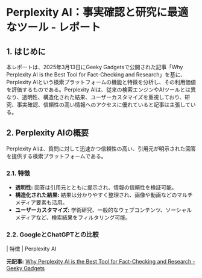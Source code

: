 # Perplexity AI：事実確認と研究に最適なツール - レポート

## 1. はじめに

本レポートは、2025年3月13日にGeeky Gadgetsで公開された記事「Why Perplexity AI is the Best Tool for Fact-Checking and Research」を基に、Perplexity AIという検索プラットフォームの機能と特徴を分析し、その利用価値を評価するものである。Perplexity AIは、従来の検索エンジンやAIツールとは異なり、透明性、構造化された結果、ユーザーカスタマイズを重視しており、研究、事実確認、信頼性の高い情報へのアクセスに優れていると記事は主張している。

## 2. Perplexity AIの概要

Perplexity AIは、質問に対して迅速かつ信頼性の高い、引用元が明示された回答を提供する検索プラットフォームである。

### 2.1. 特徴

* **透明性:** 回答は引用元とともに提示され、情報の信頼性を検証可能。
* **構造化された結果:** 結果は分かりやすく整理され、画像や動画などのマルチメディア要素も活用。
* **ユーザーカスタマイズ:** 学術研究、一般的なウェブコンテンツ、ソーシャルメディアなど、検索結果をフィルタリング可能。

### 2.2. GoogleとChatGPTとの比較

| 特徴 | Perplexity AI 

**元記事:** [Why Perplexity AI is the Best Tool for Fact-Checking and Research - Geeky Gadgets](https://www.geeky-gadgets.com/how-to-use-perplexity-ai-2025/)